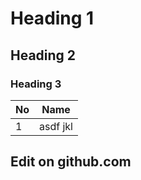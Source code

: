 # Heading 1
## Heading 2
### Heading 3

|No|Name|
|--|----|
| 1 | asdf jkl|


## Edit on github.com
